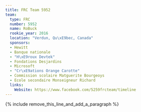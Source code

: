 ```yaml
---
title: FRC Team 5952
team:
  type: FRC
  number: 5952
  name: RoBuck
  rookie_year: 2016
  location: "Verdun, Qu\xE9bec, Canada"
  sponsors:
  - Hewitt
  - Banque nationale
  - "H\xE9roux Devtek"
  - Fondations Desjardins
  - Microsoft
  - "Cr\xE9ations Orange Carotte"
  - Commission scolaire Matguerite Bourgeoys
  - Ecole secondaire Monseigneur Richard
  links:
    Website: https://www.facebook.com/5259frcteam/timeline
---
```


{% include remove_this_line_and_add_a_paragraph %}
